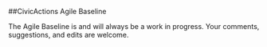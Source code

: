 ##CivicActions Agile Baseline

The Agile Baseline is and will always be a work in progress. Your comments, suggestions, and edits are welcome. 
